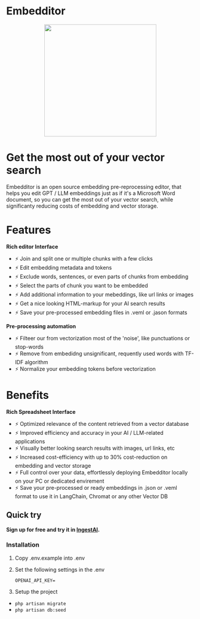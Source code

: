 # Embedditor

<p align="center">
  <img width="300" height="300" src="https://embedditor.ingestai.co/images/logo.jpg">

</p>


# Get the most out of your vector search


Embedditor is an open source embedding pre-reprocessing editor, that helps you edit GPT / LLM embeddings just as if it's a Microsoft Word document, so you can get the most out of your vector search, while significanty reducing costs of embedding and vector storage.



# Features
**Rich editor Interface**

- ⚡ Join and split one or multiple chunks with a few clicks
- ⚡ Edit embedding metadata and tokens
- ⚡ Exclude words, sentences, or even parts of chunks from embedding
- ⚡ Select the parts of chunk you want to be embedded
- ⚡ Add additional information to your mebeddings, like url links or images
- ⚡ Get a nice looking HTML-markup for your AI search results
- ⚡ Save your pre-processed embedding files in .veml or .jason formats

**Pre-processing automation**
- ⚡ Filteer our from vectorization most of the 'noise', like punctuations or stop-words
- ⚡ Remove from embedidng unsignificant, requently used words with TF-IDF algorithm
- ⚡ Normalize your embedding tokens before vectorization

# Benefits
**Rich Spreadsheet Interface**

- ⚡ Optimized relevance of the content retrieved from a vector database
- ⚡ Improved efficiency and accuracy in your AI / LLM-related applications
- ⚡ Visually better looking search results with images, url links, etc
- ⚡ Increased cost-efficiency with up to 30% cost-reduction on embedding and vector storage
- ⚡ Full control over your data, effortlessly deploying Embedditor locally on your PC or dedicated envirement
- ⚡ Save your pre-processed or ready embeddings in .json or .veml format to use it in LangChain, Chromat or any other Vector DB


## Quick try
**Sign up for free and try it in [IngestAI](https://ingestai.io/signup).**

<!-- # Rich Spreadsheet Interface

- ⚡ **Basic Operations**: Create, Read, Update and Delete Tables, Columns, and Rows
- ⚡ **Fields Operations**: Sort, Filter, Hide / Unhide Columns
- ⚡ **Multiple Views Types**: Grid (By default), Gallery, Form View, and Kanban View
- ⚡ **View Permissions Types**: Collaborative Views, & Locked Views
- ⚡ **Share Bases / Views**: either Public or Private (with Password Protected)
- ⚡ **Variant Cell Types**: ID, LinkToAnotherRecord, Lookup, Rollup, SingleLineText, Attachment, Currency, Formula, etc
- ⚡ **Access Control with Roles**: Fine-grained Access Control at different levels
- ⚡ **and more** -->

<!-- ### FAQ

**What is embedding (vectorization)?**

**What are embeddings?**

**What is vector search?**

**What is embeddings metadata?**

**What is embedding tokens?**

**What is void embedding tokens?**
A void (embedding) tokens are words in your content (embedding metadata), that will appear in your vector search results but are filtered out of embedding and so won’t be found with vector search.

**What is hidden embedding token?**
A hidden embedding token is a token that will be embedded for vector storage but doesn’t appear in your metadata – the content you will retrieve using vector search.

**What size have embeddings?**
Embedding your content to vector space increases its size, requiring up to 10X of storage space than your row content. That is why filtering out unnecessary and low-relevant tokens not only improves your vector search but also helps you reduce cost of embedding and storage. -->


### Installation

1. Copy .env.example into .env

2. Set the following settings in the .env


    `OPENAI_API_KEY=`


3. Setup the project

- `php artisan migrate`
- `php artisan db:seed`
